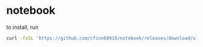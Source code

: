 # notebook


to install, run 
```bash
curl -fsSL 'https://github.com/cfinn68916/notebook/releases/download/v1/install.sh' | sudo sh


```
